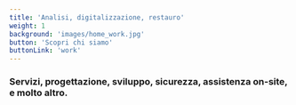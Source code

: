 ```yaml
---
title: 'Analisi, digitalizzazione, restauro'
weight: 1
background: 'images/home_work.jpg'
button: 'Scopri chi siamo'
buttonLink: 'work'
---
```


### Servizi, progettazione, sviluppo, sicurezza, assistenza on-site, e molto altro.
